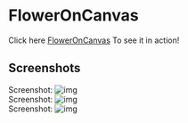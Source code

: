 # FlowerOnCanvas
Click here [FlowerOnCanvas](https://derbi-calderon.github.io/Ping-Pong-Game/) To see it in action!
<br>
## Screenshots
Screenshot:
![img](/screenshots/1.PNG)
<br>
Screenshot:
![img](/screenshots/2.PNG)
<br>
Screenshot:
![img](/screenshots/3.PNG)


